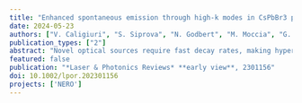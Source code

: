```yaml
---
title: "Enhanced spontaneous emission through high-k modes in CsPbBr3 perovskite hyperbolic metamaterials"
date: 2024-05-23
authors: ["V. Caligiuri", "S. Siprova", "N. Godbert", "M. Moccia", "G. Biffi", "R. Termine", "G. Balestra", "M. Cuscunà", "M. L. Amoruso", "M. Scuderi", "V. Galdi", "A. Golemme", "I. Aiello", "A. De Luca"]
publication_types: ["2"]
abstract: "Novel optical sources require fast decay rates, making hyperbolic metamaterials (HMMs) an increasingly attractive option. HMMs are well‐known for their remarkable anisotropy, and leverage hyperbolic dispersion to enhance the decay rate of a fluorophore placed on top of them. This study tackles the complex task of embedding a fluorophore into an HMM, successfully overcoming challenges related to surface roughness, thickness imperfections, and layer washing effects. Specifically, CsPbBr3 perovskite nanocrystals (NCs)‐based HMM are fabricated, by alternating silver/nanocrystals (Ag/NCs) layers. Through a systematic investigation of the photophysical response following the deposition of each bilayer, compelling evidence of the achievement of hyperbolic dispersion is provided. Specifically, the impact of 'high‐k' modes is isolated, which is distinctive to the HMM architecture. Therefore, the longstanding debate regarding the number of bilayers needed to achieve hyperbolic dispersion is conclusively resolved. The research demonstrates a nearly twofold increase in the decay rate and a threefold enhancement in photoluminescence intensity. These findings are further supported by theoretical Purcell factor calculations. This study marks a pioneering advancement in the field of bulk dye‐embedded HMMs, laying the groundwork for the development of advanced optical sources such as 'resonant gain HMMs'."
featured: false
publication: "*Laser & Photonics Reviews* **early view**, 2301156"
doi: 10.1002/lpor.202301156
projects: ['NERO']
---
```

